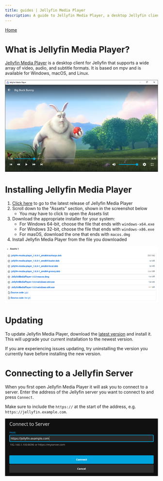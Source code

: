 ```yaml
---
title: guides | Jellyfin Media Player
description: A guide to Jellyfin Media Player, a desktop Jellyfin client
---
```


[Home](./)

# What is Jellyfin Media Player?

[Jellyfin Media Player](https://github.com/jellyfin/jellyfin-media-player#readme) is a desktop client for Jellyfin that supports a wide array of video, audio, and subtitle formats. It is based on mpv and is available for Windows, macOS, and Linux.

![Screenshot of Jellyfin Media Player](https://raw.githubusercontent.com/iwalton3/mpv-shim-misc-docs/master/images/jmp-player-win.png)

# Installing Jellyfin Media Player

1. [Click here](https://github.com/jellyfin/jellyfin-media-player/releases/latest) to go to the latest release of Jellyfin Media Player
2. Scroll down to the "Assets" section, shown in the screenshot below
    - You may have to click to open the Assets list
3. Download the appropriate installer for your system:
    - For Windows 64-bit, choose the file that ends with `windows-x64.exe`
    - For Windows 32-bit, choose the file that ends with `windows-x86.exe`
    - For masOS, download the one that ends with `macos.dmg`
4. Install Jellyfin Media Player from the file you downloaded

![Screenshot of Jellyfin Media Player asset downloads list](./images/jellyfin-media-player/assets-download.png)

# Updating

To update Jellyfin Media Player, download the [latest version](https://github.com/jellyfin/jellyfin-media-player/releases/latest) and install it. This will upgrade your current installation to the newest version.

If you are experiencing issues updating, try uninstalling the version you currently have before installing the new version.

# Connecting to a Jellyfin Server

When you first open Jellyfin Media Player it will ask you to connect to a server. Enter the address of the Jellyfin server you want to connect to and press `Connect`.

Make sure to include the `https://` at the start of the address, e.g. `https://jellyfin.example.com`.

![Screenshot of Jellyfin Media Player's Connect to Server menu](./images/jellyfin-media-player/connect-to-server.png)

